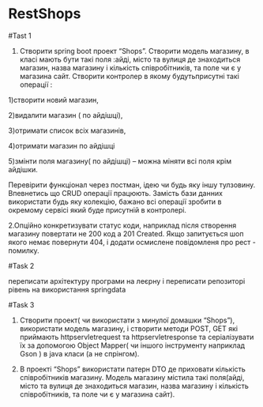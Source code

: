 # RestShops

#Tast 1

 1. Створити spring boot проект “Shops”. Створити модель магазину, в класі мають
бути такі поля :айді, місто та вулиця де знаходиться магазин, назва магазину і
кількість співробітників, та поле чи є у магазина сайт. Створити контролер в
якому будутьприсутні такі операції :

1)створити новий магазин,

2)видалити магазин ( по айдішці),

3)отримати список всіх магазинів,

4)отримати магазин по айдішці

5)змінти поля магазину( по айдішці) – можна міняти всі поля крім айдішки.

Перевірити функціонал через постман, ідею чи будь яку іншу тулзовину.
Впевнетись що CRUD операції працюють. Замість бази данних використати будь
яку колекцію, бажано всі операції зробити в окремому сервісі який буде
присутній в контролері.

2.Опційно конкретизувати статус коди, наприклад після створення магазину
повертати не 200 код а 201 Created. Якщо запитується шоп якого немає
повернути 404, і додати осмислене повідомленя про рест - помилку.

#Task 2

переписати архітектуру програми на леєрну і переписати репозиторі рівень на використання springdata

#Task 3
 
1. Створити проект( чи використати з минулої домашки “Shops”), використати модель магазину, і створити методи POST, GET  які приймають httpservletrequest та httpservletresponse та серіалізувати їх за допомогою Object Mapper( чи іншого інструменту наприклад Gson ) в java класи (а не спрінгом). 

 2. В проекті “Shops” використати патерн DTO де приховати кількість співробітників магазину. Модель магазину містила такі поля(айді, місто та вулиця де знаходиться магазин, назва магазину і кількість співробітників, та поле чи є у магазина сайт).
